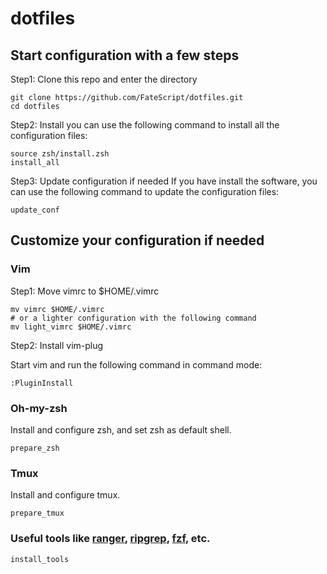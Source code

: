 # dotfiles

## Start configuration with a few steps
Step1: Clone this repo and enter the directory
```shell
git clone https://github.com/FateScript/dotfiles.git
cd dotfiles
```

Step2: Install
you can use the following command to install all the configuration files:
```shell
source zsh/install.zsh
install_all
```

Step3: Update configuration if needed
If you have install the software, you can use the following command to update the configuration files:
```shell
update_conf
```

## Customize your configuration if needed

### Vim

Step1: Move vimrc to $HOME/.vimrc
```shell
mv vimrc $HOME/.vimrc
# or a lighter configuration with the following command
mv light_vimrc $HOME/.vimrc
```

Step2: Install vim-plug

Start vim and run the following command in command mode:
```shell
:PluginInstall
```

### Oh-my-zsh

Install and configure zsh, and set zsh as default shell.

```shell
prepare_zsh
```

### Tmux

Install and configure tmux.

```shell
prepare_tmux
```

### Useful tools like [ranger](https://github.com/ranger/ranger), [ripgrep](https://github.com/BurntSushi/ripgrep), [fzf](https://github.com/junegunn/fzf), etc.

```shell
install_tools
```

